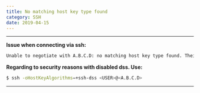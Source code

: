 ```yaml
---
title: No matching host key type found
category: SSH
date: 2019-04-15
---
```


-----

**Issue when connecting via ssh:**
```bash
Unable to negotiate with A.B.C.D: no matching host key type found. Their offer: ssh-dss
```

**Regarding to security reasons with disabled dss. Use:**
```bash
$ ssh -oHostKeyAlgorithms=+ssh-dss <USER>@<A.B.C.D>
```

-----